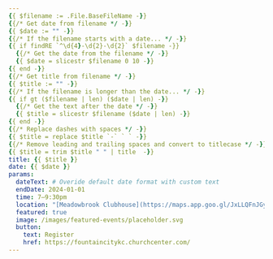 ```yaml
---
{{ $filename := .File.BaseFileName -}}
{{/* Get date from filename */ -}}
{{ $date := "" -}}
{{/* If the filename starts with a date... */ -}}
{{ if findRE `^\d{4}-\d{2}-\d{2}` $filename -}}
  {{/* Get the date from the filename */ -}}
  {{ $date = slicestr $filename 0 10 -}}
{{ end -}}
{{/* Get title from filename */ -}}
{{ $title := "" -}}
{{/* If the filename is longer than the date... */ -}}
{{ if gt ($filename | len) ($date | len) -}}
  {{/* Get the text after the date */ -}}
  {{ $title = slicestr $filename ($date | len) -}}
{{ end -}}
{{/* Replace dashes with spaces */ -}}
{{ $title = replace $title `-` ` ` -}}
{{/* Remove leading and trailing spaces and convert to titlecase */ -}}
{{ $title = trim $title " " | title  -}}
title: {{ $title }}
date: {{ $date }}
params:
  dateText: # Overide default date format with custom text
  endDate: 2024-01-01
  time: 7–9:30pm
  location: "[Meadowbrook Clubhouse](https://maps.app.goo.gl/JxLLQFnJGyvnyyGDA)"
  featured: true
  image: /images/featured-events/placeholder.svg
  button:
    text: Register
    href: https://fountaincitykc.churchcenter.com/
---
```


<!--more-->
